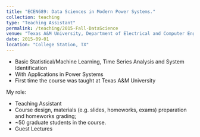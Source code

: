 ```yaml
---
title: "ECEN689: Data Sciences in Modern Power Systems."
collection: teaching
type: "Teaching Assistant"
permalink: /teaching/2015-Fall-DataScience
venue: "Texas A&M University, Department of Electrical and Computer Engineering"
date: 2015-09-01
location: "College Station, TX"
---
```


- Basic Statistical/Machine Learning, Time Series Analysis and System Identification
- With Applications in Power Systems
- First time the course was taught at Texas A&M University

My role:
- Teaching Assistant 
- Course design, materials (e.g. slides, homeworks, exams) preparation and homeworks grading;
- ~50 graduate students in the course.
- Guest Lectures 
